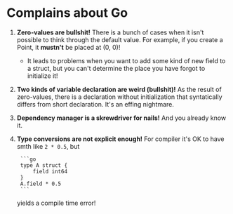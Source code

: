 # Complains about Go

1. **Zero-values are bullshit!** There is a bunch of cases when it isn't
   possible to think through the default value. For example, if you
   create a Point, it **mustn't** be placed at (0, 0)!
   * It leads to problems when you want to add some kind of new field
     to a struct, but you can't determine the place you have forgot to
     initialize it!
2. **Two kinds of variable declaration are weird (bullshit)!** As the
   result of zero-values, there is a declaration without
   initialization that syntatically differs from short
   declaration. It's an effing nightmare.
3. **Dependency manager is a skrewdriver for nails!** And you already
   know it.
4. **Type conversions are not explicit enough!** For compiler it's OK
   to have smth like `2 * 0.5`, but 
   
        ```go
        type A struct {
            field int64
        }
        A.field * 0.5
		```

   yields a compile time error!

	
